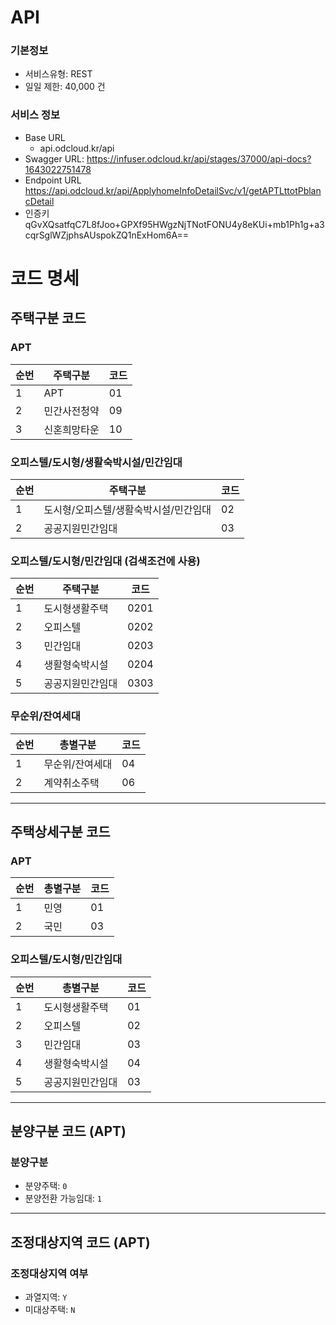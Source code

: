 # API
### 기본정보
- 서비스유형: REST
- 일일 제한: 40,000 건
### 서비스 정보
- Base URL
    - api.odcloud.kr/api
- Swagger URL: 
     https://infuser.odcloud.kr/api/stages/37000/api-docs?1643022751478
- Endpoint URL
    https://api.odcloud.kr/api/ApplyhomeInfoDetailSvc/v1/getAPTLttotPblancDetail
- 인증키
    qGvXQsatfqC7L8fJoo+GPXf95HWgzNjTNotFONU4y8eKUi+mb1Ph1g+a3cqrSglWZjphsAUspokZQ1nExHom6A==


# 코드 명세

## 주택구분 코드

### APT
| 순번 | 주택구분       | 코드 |
|------|----------------|------|
| 1    | APT           | 01   |
| 2    | 민간사전청약   | 09   |
| 3    | 신혼희망타운   | 10   |

### 오피스텔/도시형/생활숙박시설/민간임대
| 순번 | 주택구분                       | 코드 |
|------|--------------------------------|------|
| 1    | 도시형/오피스텔/생활숙박시설/민간임대 | 02   |
| 2    | 공공지원민간임대               | 03   |

### 오피스텔/도시형/민간임대 (검색조건에 사용)
| 순번 | 주택구분           | 코드 |
|------|--------------------|------|
| 1    | 도시형생활주택     | 0201 |
| 2    | 오피스텔           | 0202 |
| 3    | 민간임대           | 0203 |
| 4    | 생활형숙박시설     | 0204 |
| 5    | 공공지원민간임대   | 0303 |

### 무순위/잔여세대
| 순번 | 총별구분          | 코드 |
|------|-------------------|------|
| 1    | 무순위/잔여세대   | 04   |
| 2    | 계약취소주택      | 06   |

---

## 주택상세구분 코드

### APT
| 순번 | 총별구분   | 코드 |
|------|------------|------|
| 1    | 민영       | 01   |
| 2    | 국민       | 03   |

### 오피스텔/도시형/민간임대
| 순번 | 총별구분             | 코드 |
|------|----------------------|------|
| 1    | 도시형생활주택       | 01   |
| 2    | 오피스텔             | 02   |
| 3    | 민간임대             | 03   |
| 4    | 생활형숙박시설       | 04   |
| 5    | 공공지원민간임대     | 03 |

---

## 분양구분 코드 (APT)
### 분양구분
- 분양주택: `0`
- 분양전환 가능임대: `1`

---

## 조정대상지역 코드 (APT)
### 조정대상지역 여부
- 과열지역: `Y`
- 미대상주택: `N`



